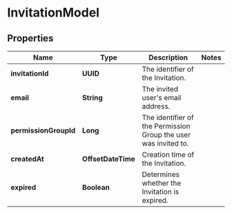 

# InvitationModel


## Properties

| Name | Type | Description | Notes |
|------------ | ------------- | ------------- | -------------|
|**invitationId** | **UUID** | The identifier of the Invitation. |  |
|**email** | **String** | The invited user&#39;s email address. |  |
|**permissionGroupId** | **Long** | The identifier of the Permission Group the user was invited to. |  |
|**createdAt** | **OffsetDateTime** | Creation time of the Invitation. |  |
|**expired** | **Boolean** | Determines whether the Invitation is expired. |  |



